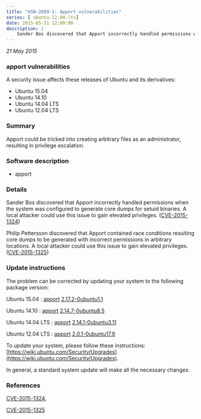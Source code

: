 ```yaml
---
title: "USN-2609-1: Apport vulnerabilities"
series: [ ubuntu-12.04-lts]
date: 2015-05-21 12:00:00
description: |
    Sander Bos discovered that Apport incorrectly handled permissions when the system was configured to generate core dumps for setuid binaries. A local attacker could use this issue to gain elevated privileges. ([CVE-2015-1324](http://people.ubuntu.com/~ubuntu-security/cve/CVE-2015-1324))
--- 
```

 
 

*21 May 2015*

### apport vulnerabilities

A security issue affects these releases of Ubuntu and its derivatives:

* Ubuntu 15.04
* Ubuntu 14.10
* Ubuntu 14.04 LTS
* Ubuntu 12.04 LTS

### Summary

Apport could be tricked into creating arbitrary files as an administrator, resulting in privilege escalation.

### Software description

* apport 

### Details

Sander Bos discovered that Apport incorrectly handled permissions when the system was configured to generate core dumps for setuid binaries. A local attacker could use this issue to gain elevated privileges. ([CVE-2015-1324](http://people.ubuntu.com/~ubuntu-security/cve/CVE-2015-1324))

Philip Pettersson discovered that Apport contained race conditions resulting core dumps to be generated with incorrect permissions in arbitrary locations. A local attacker could use this issue to gain elevated privileges. ([CVE-2015-1325](http://people.ubuntu.com/~ubuntu-security/cve/CVE-2015-1325)) 

### Update instructions

The problem can be corrected by updating your system to the following package version:

Ubuntu 15.04
 : [apport](https://launchpad.net/ubuntu/+source/apport) <span> [2.17.2-0ubuntu1.1](https://launchpad.net/ubuntu/+source/apport/2.17.2-0ubuntu1.1) </span> 

Ubuntu 14.10
 : [apport](https://launchpad.net/ubuntu/+source/apport) <span> [2.14.7-0ubuntu8.5](https://launchpad.net/ubuntu/+source/apport/2.14.7-0ubuntu8.5) </span> 

Ubuntu 14.04 LTS
 : [apport](https://launchpad.net/ubuntu/+source/apport) <span> [2.14.1-0ubuntu3.11](https://launchpad.net/ubuntu/+source/apport/2.14.1-0ubuntu3.11) </span> 

Ubuntu 12.04 LTS
 : [apport](https://launchpad.net/ubuntu/+source/apport) <span> [2.0.1-0ubuntu17.9](https://launchpad.net/ubuntu/+source/apport/2.0.1-0ubuntu17.9) </span> 

To update your system, please follow these instructions: [https://wiki.ubuntu.com/Security/Upgrades](https://wiki.ubuntu.com/Security/Upgrades).

In general, a standard system update will make all the necessary changes. 

### References

 
 [CVE-2015-1324](http://people.ubuntu.com/~ubuntu-security/cve/CVE-2015-1324), 

 [CVE-2015-1325](http://people.ubuntu.com/~ubuntu-security/cve/CVE-2015-1325)
 

